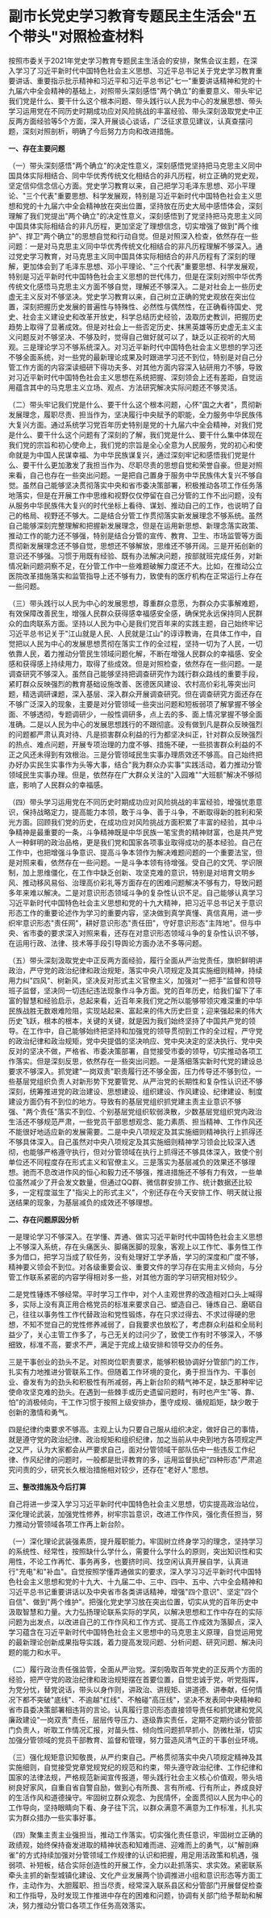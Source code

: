 # 副市长党史学习教育专题民主生活会"五个带头"对照检查材料

按照市委关于2021年党史学习教育专题民主生活会的安排，聚焦会议主题，在深入学习了习近平新时代中国特色社会主义思想、习近平总书记关于党史学习教育重要讲话、重要指示批示精神和习近平和习近平总书记"七一"重要讲话精神和党的十九届六中全会精神的基础上，对照带头深刻感悟"两个确立"的重要意义、带头牢记我们党是什么、要干什么这个根本问题、带头践行以人民为中心的发展思想、带头学习运用党在不同历史时期成功应对风险挑战的丰富经验、带头深刻汲取党史中正反两方面经验等5个方面，深入开展谈心谈话，广泛征求意见建议，认真查摆问题，深刻对照剖析，明确了今后努力方向和改进措施。

**一、存在主要问题**

（一）带头深刻感悟"两个确立"的决定性意义，深刻感悟党坚持把马克思主义同中国具体实际相结合、同中华优秀传统文化相结合的非凡历程，树立正确的党史观，坚定信仰信念信心方面。党史学习教育以来，自己把学习毛泽东思想、邓小平理论、"三个代表"重要思想、科学发展观，特别是习近平新时代中国特色社会主义思想和党的十九届六中全会精神放在突出位置，坚持放在历史大局中感悟体会，深刻理解了我们党提出"两个确立"的决定性意义，深刻感悟到了党坚持把马克思主义同中国具体实际相结合的非凡历程，更加坚定了理想信念，切实增强了做到"两个维护"、捍卫"两个确立"的思想自觉和行动自觉。但是对照深入检查，依然存在一些问题：一是对马克思主义同中华优秀传统文化相结合的非凡历程理解不够深入。通过党史学习教育，对马克思主义同中国具体实际相结合的非凡历程有了深刻的理解，更加体会到了毛泽东思想、邓小平理论、"三个代表"重要思想、科学发展观，特别是习近平新时代中国特色社会主义思想的世代伟力，但是在深刻对照中华优秀传统文化感悟马克思主义方面不够自觉，理解还不够深入。二是对社会上一些历史虚无主义反对不够坚决。党史学习教育以来，自己树立正确的党史观放在突出位置，深刻把握历史发展的普遍性与特殊性、必然性与偶然性，在正确看待国史、党史、社会主义建设史和改革开放史，科学总结历史经验，汲取历史教训，把握历史趋势上取得了显著成效。但是对社会上一些否定历史、抹黑英雄等历史虚无主义主义问题反对不够坚决、不够及时，觉得自己做好就可以了，缺乏以正视听的大局观。三是理论学习不够系统深入。对习近平新时代中国特色社会主义思想的学习还不够全面系统，对一些党的最新理论成果及时跟进学习还不到位，特别是对自己分管工作方面的内容深读细研下得功夫多、对其他方面内容深入钻研用力不够，导致对习近平新时代中国特色社会主义思想在系统把握、深刻领会上还有差距，自觉运用蕴含其中的马克思主义立场、观点、方法研究解决实际问题还不够灵活。

（二）带头牢记我们党是什么、要干什么这个根本问题，心怀"国之大者"，贯彻新发展理念，履职尽责、担当作为，坚决履行中央赋予的职能，全力服务中华民族伟大复兴方面。通过系统学习党百年历史特别是党的十九届六中全会精神，对我们党是什么、要干什么这个问题有了深刻的了解，我们党是什么、要干什么集中体现在我们党的宗旨和初心使命上，我们党的宗旨是全心全意为人民服务，党的初心和使命就是为中国人民谋幸福、为中华民族谋复兴，通过深刻牢记和感悟我们党是什么、要干什么更加激发了我担当作为、尽职尽责的思想自觉和荣誉自豪。但是对照来看，自己也存在一些突出问题。一是把自己置身于服务中华民族伟大复兴不够自觉。虽然自己能够坚决贯彻落实中央和省市委决策部署，积极推动各项工作任务落地落实，但是在开展工作中思维和视野仅仅停留在自己分管的工作不出问题，没有从服务中华民族伟大复兴的时代坐标上看待、谋划、推动自己的工作，也说明了自己的格局、视野还不够大。二是结合分管工作贯彻落实新发展理念不够系统。虽然自己能够深刻完整理解和把握新发展理念，但是在运用新思想、新理念落实政策、推动工作的能力还不够强，特别是结合分管的宣传、教育、卫生、市场监管等方面贯彻新发展理念还不够自觉，思想还不够解放，思维还不够开阔。三是开拓创新的意识还不够强。习惯于用既有经验、既有办法解决问题，按部就班完成任务，对新情况新问题洞察不足，在分管工作中一些难题破解力度还不大。比如，在推动公立医院改革措施落实和监管指导上还不够有力，致使有的医疗机构在正常运行上存在一些问题。

（三）带头践行以人民为中心的发展思想，尊重群众意愿，为群众办实事解难题，有效保障改善民生，增强人民群众获得感幸福感安全感，确保党永远保持同人民群众的血肉联系方面。坚持以人民为中心是我们党百年来的实践主题，自己始终牢记习近平总书记关于"江山就是人民、人民就是江山"的谆谆教诲，在具体工作中，自觉把以人民为中心的发展思想贯彻在落实工作的全过程，坚持一切为了人民，一切依靠人民，着力推动分管民生领域问题化解，不断在增强人民群众的幸福感、安全感和获得感上持续用力，取得了些成效。但是对照检查，依然存在一些问题。一是调查研究不够深入。虽然自己能够坚持把调查研究作为践行群众路线的重要手段，紧盯群众反映强烈的教育基础设施改善、医德医风建设、农村高价彩礼等突出问题，精选调研课题，深入基层、深入群众开展调查研究。但在调查研究方面还存在不够广泛深入的现象，主要是对分管领域一些突出问题和短板弱项了解掌握不够全面、不够透彻，专题调研少，一般性调研多，点上去的多、面上情况掌握不够全面准确。二是以人民为中心的发展思想践行的不跟彻底。没有做到凡是群众反映强烈的问题都严肃认真对待、凡是损害群众利益的行为都坚决纠正，针对群众反映强烈的热点、难点问题，开展专项治理的力度不够、措施不硬，一些损害群众利益的不正之风还未得到有效根治。三是分管领域民生实事办理质效还不够高。自己始终把办好办实民生实事作为头等大事，结合"我为群众办实事"实践活动，着力推动分管领域民生实事办理。但是，依然存在广大群众关注的"入园难""大班额"解决不够彻底，影响了人民群众的幸福感。

（四）带头学习运用党在不同历史时期成功应对风险挑战的丰富经验，增强忧患意识，保持战略定力，提高能力本领，敢于斗争、善于斗争，不断取得新的胜利和荣光方面。回顾我们党的历史，在成功应对风险挑战方面积累了丰富的经验，其中斗争精神是最重要的一条，斗争精神既是中华民族一笔宝贵的精神财富，也是共产党人一种鲜明的政治品格，更是我们党和国家各项事业取得成功的基本经验。自己在工作中，也把增强斗争意识、提高斗争本领作为解决难题问题的一个重要法宝，但是对照来看，依然存在一些问题。一是斗争本领有待增强。受自己的文凭、学识限制，加上思维僵化，在工作中缺乏创新、攻坚克难的意识，特别是对培育文明乡风、推动移风易俗、治理高价彩礼等方面存在的困难问题解决不够有力，导致问题多年来难以解决。二是对意识形态领域斗争的复杂性认识不足。自己能够认真学习习近平新时代中国特色社会主义思想和党的十九大精神，把习近平总书记关于意识形态工作的重要论述作为学习的重要内容，坚决做到真学真懂、真信真用，进一步织牢意识形态"责任网"，耕好意识形态"责任田"，守好意识形态"主阵地"。但与中央、省市委的要求深入对照来看，还存在对意识形态领域斗争的复杂性认识不够，在运用行政、法律、技术等手段引导舆论方面办法不多等问题。

（五）带头深刻汲取党史中正反两方面经验，履行全面从严治党责任，旗帜鲜明讲政治，严守党的政治纪律和政治规矩，落实中央八项规定及其实施细则精神，持续用力纠"四风"、树新风，坚决反对形式主义官僚主义，加强对"一把手"监督和领导班子监督，坚决同一切违纪违法现象作斗争方面。党的百年历史，给我们留下了丰富的智慧和经验启示，总起来看，近百年来我们党之所以能够带领灾难深重的中华民族战胜无数艰难险阻，实现站起来、富起来的伟大历史巨变；迎来强起来的伟大历史飞跃，根本的根本，关键的关键，就是因为我们始终坚持了中国共产党的领导。在工作中，自己能够始终把坚持和加强党的领导贯彻到工作的全过程，严守党的政治纪律和政治规矩，党中央提倡的坚决响应、党中央决定的坚决执行、党中央反对的坚决不做，严格省、市委决策部署，自觉接受市委的领导，切实推动各项工作落实。但是深刻反思，依然存在一些突出问题。一是落细落实新时代党的建设总要求不够深入。抓党建"一岗双责"职责履行还不够全面，压力传导还不够到位，一些基层党组织负责人对新形势下党要管党、从严治党的长期性和复杂性认识还不够深刻，统筹推进党的政治建设、思想建设、组织建设、作风建设、纪律建设、制度建设方面仍有不到位的地方。导致有的基层党组织抓党建主责主业意识不够强、"两个责任"落实不到位、个别基层党组织软弱涣散，少数基层党组织党内政治生活还不够规范严肃，一些党员干部思想观念、能力素质、担当精神、工作作风还不能很好地适应新的发展需要。二是中央八项规定及其实施细则精神执行上抓得还不够具体深入。自己虽然对中央八项规定及其实施细则精神学习领会比较深入透彻，也能够严格遵守执行，但对分管领域在执行上抓得还不够具体深入，致使个别单位还不同程度存在形式主义和官僚主义。三是落实为基层减负的效果还不够理想。驰而不息改进作风的恒心和毅力还不够强，推进措施还不够有力有效，一些单位虽然减少了开会发文数量，但通过QQ群、微信群安排工作、统计数据还比较多，一定程度滋生了"指尖上的形式主义"，个别还存在今天安排工作、明天就让报送结果的现象，为基层减负的成效还不够理想。

**二、存在问题原因分析**

一是理论学习不够深入。在学懂、弄通、做实习近平新时代中国特色社会主义思想上不够深入系统，存在头痛医头、脚痛医脚的现象，客观上以工作忙、事务性工作多为借口，把学习当成了软任务，没有处理好工学矛盾，学习的深度和广度不够，精神要义领会不到位。对各级重要会议、重要文件的学习存在实用主义倾向，与分管工作联系紧密的内容学得相对多一些，对其他方面的学习研究相对较少。

二是党性锤炼不够经常。平时学习工作中，对个人主观世界的改造相对口头上喊得多，实际上没有真正用合格党员的标准来要求自己、塑造自己、锤炼自己、磨砺自己，往往以事务性工作代替政治和党性锻炼，存在只求过得去、不求过得硬的思想，不知不觉自己的党性修养减弱了，自我要求也放松了，考虑群众利益和全局利益少了，关心主管工作多了，与己无关的过问少了，致使工作有时不够深入，不够细致，标准不高，要求不严，满足于完成上级安排和领导交办的任务。

三是干事创业的劲头不足。对照岗位职责要求，能够积极协调好分管部门的工作，扎实有力地推进分管联系工作。但随着工作环境的变化，勇于担当作为、干事创业、奋发有为的劲头和积极性有所减弱，再上新台阶的精气神不足，缺乏那种牢记使命攻坚克难的劲头。在遇到一些棘手或历史遗留问题时，有时也产生"等、靠、怕"的消极倾向，干工作习惯于按照上级安排办，墨守成规、循规蹈矩，缺少敢于创新的激情和勇气。

四是纪律约束要求不够高。主观上认为只要自己服从组织决定，做好自己的事情，就是遵守党的政治纪律、政治规矩和组织纪律，加之当前从中央到地方各项规定严之又严，认为大家都会从严要求自己，面对分管领域干部队伍中一些违反工作纪律、作风纪律的问题时，一般都是批评教育的多，运用监督执纪"四种形态"严肃追究问责的少，研究长久根治措施相对较少，还存在"老好人"思想。

**三、整改措施及今后打算**

自己将进一步深入学习习近平新时代中国特色社会主义思想，切实提高政治站位，深化理论武装，加强党性修养，树牢宗旨意识，改进工作作风，强化责任担当，努力推动分管领域各项工作再上新台阶。

（一）深化理论武装强素质，提升履职能力。牢固树立终身学习的理念，坚持学习的系统性、经常性，按照缺什么学什么，需要什么学什么的原则，突出知识性和实用性，不论工作再忙、事务再多，也要挤时间、找空闲认真开展自学，认真进行"充电"和"补血"。自觉按照学懂弄通做实的要求，深入学习习近平新时代中国特色社会主义思想和党的十九大、十九届二中、三中、四中、五中、六中全会精神和习近平总书记重要讲话以及中央省市各类讲话精神，增强"四个意识"、坚定"四个自信"、做到"两个维护"。把强化党史学习放在突出位置，切实从党的百年历史中汲取智慧和力量。大力弘扬理论联系实际的学风，以解决思想和工作中存在的实际问题为出发点，以改进自己的工作作风和工作方式、提高工作成效为落脚点，深入学习蕴含在习近平新时代中国特色社会主义思想中的马克思主义原理，自觉运用党的最新理论创新成果指导实践，着力提高发现问题、分析问题、研究问题、解决问题的能力和水平。

（二）履行政治责任强监管，全面从严治党。深刻吸取百年党史的正反两个方面的经验，把严守党的政治纪律和政治规矩摆在首要位置，自觉忠诚于党，听党指挥，为党分忧，替党说话，带头以身作则，讲政治、讲规矩、讲道德、讲奉献，任何情况下都不突破"底线"、不逾越"红线"、不触碰"高压线"，坚决不发表同中央精神和省市县委决策部署相违背的言论。认真履行意识形态直接领导责任和抓党建和党风廉政建设"一岗双责"责任，层层传导压力、逐级靠实责任，定期不定期约谈分管部门负责人，听取工作情况汇报，对苗头性、倾向性问题抓早抓小、防微杜渐，切实加强分管领域的党员干部教育、监督和管理，努力营造风清气正的干事创业环境。

（三）强化规矩意识知敬畏，从严约束自己。严格贯彻落实中央八项规定精神及其实施细则，自觉接受党章党规党纪的规范和约束，带头遵守政治纪律、工作纪律和国家的法律法规，严格规范新闻宣传报道，带头践行社会主义核心价值观，带头培树良好家风，自重自省自警自励，做到心有所畏、言有所戒、行有所止，养成良好的生活作风和道德操守。牢固树立群众观念、为民情怀，全面贯彻以人民为中心的工作导向，坚持眼睛向下看、身子往下沉，以群众满意不满意为工作标准，扎扎实实为群众措办一些实事好事。

（四）聚集主责主业强担当，推动工作落实。切实强化责任意识，牢固树立正确的政绩观，始终保持奋发进取的精神状态和知难而进、迎难而上的勇气，以"解剖麻雀"的方式持续加强对分管领域工作规律的认识和把握，用足用活政策和机遇，强弱项、补短板，结合实际创造性的开展工作，全力以赴抓落实、求实效。紧密联系牵头主抓的新型城镇化建设、文化产业发展两个协调推进小组和意识形态等方面工作，主动作为、大胆履职、担当尽责，经常深入联系县区和分管部门开展督促检查和工作指导，及时发现工作推进中存在的困难和问题，协调有关部门给予帮助和解决，努力推动分管口各项工作任务高效落实。

# 
